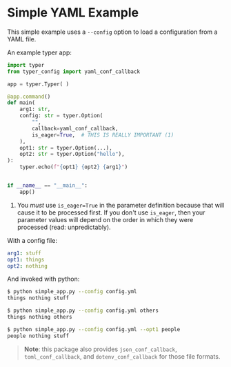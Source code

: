 # Simple YAML Example

This simple example uses a `--config` option to load a configuration from a YAML file.

An example typer app:
```python title="simple_app.py"
import typer
from typer_config import yaml_conf_callback

app = typer.Typer( )

@app.command()
def main(
    arg1: str,
    config: str = typer.Option(
        "",
        callback=yaml_conf_callback,
        is_eager=True,  # THIS IS REALLY IMPORTANT (1)
    ),
    opt1: str = typer.Option(...),
    opt2: str = typer.Option("hello"),
):
    typer.echo(f"{opt1} {opt2} {arg1}")


if __name__ == "__main__":
    app()
```

1. You _must_ use `is_eager=True` in the parameter definition because that will cause it to be processed first.
   If you don't use `is_eager`, then your parameter values will depend on the order in which they were processed (read: unpredictably).

With a config file:

```yaml title="config.yaml"
arg1: stuff
opt1: things
opt2: nothing
```

And invoked with python:

```bash
$ python simple_app.py --config config.yml
things nothing stuff

$ python simple_app.py --config config.yml others
things nothing others

$ python simple_app.py --config config.yml --opt1 people
people nothing stuff
```

> **Note**: this package also provides `json_conf_callback`, `toml_conf_callback`, and `dotenv_conf_callback` for those file formats.
